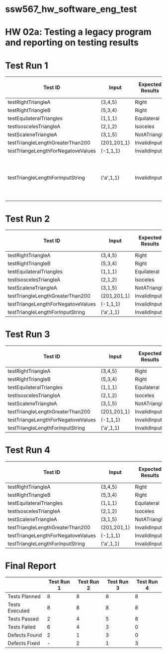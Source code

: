# ssw567_hw_software_eng_test

# HW 02a: Testing a legacy program and reporting on testing results

# Test Run 1

| Test ID | Input | Expected Results | Actual Result | Pass or Fail | 
|---|---|---|---|---|
| testRightTriangleA | (3,4,5) | Right | InvalidInput | Fail |
| testRightTriangleB | (5,3,4) | Right | InvalidInput | Fail |
| testEquilateralTriangles | (1,1,1) |  Equilateral | InvalidInput | Fail |
| testIsoscelesTriangleA | (2,1,2) |  Isoceles | InvalidInput | Fail |
| testScaleneTriangleA | (3,1,5) |  NotATriangle | InvalidInput | Fail |
| testTriangleLengthGreaterThan200 | (201,201,1) |  InvalidInput | InvalidInput | Pass |
| testTriangeLengthForNegatoveValues | (-1,1,1) |  InvalidInput | InvalidInput | Pass |
| testTriangleLengthForInputString | ('a',1,1) |  InvalidInput | TypeError: '>' not supported between instances of 'str' and 'int' | Fail |

# Test Run 2

| Test ID | Input | Expected Results | Actual Result | Pass or Fail | 
|---|---|---|---|---|
| testRightTriangleA | (3,4,5) | Right | NotATriangle | Fail |
| testRightTriangleB | (5,3,4) | Right | NotATriangle | Fail |
| testEquilateralTriangles | (1,1,1) |  Equilateral | NotATriangle | Fail |
| testIsoscelesTriangleA | (2,1,2) |  Isoceles | NotATriangle | Fail |
| testScaleneTriangleA | (3,1,5) |  NotATriangle | NotATriangle | Pass |
| testTriangleLengthGreaterThan200 | (201,201,1) |  InvalidInput | InvalidInput | Pass |
| testTriangeLengthForNegatoveValues | (-1,1,1) |  InvalidInput | InvalidInput | Pass |
| testTriangleLengthForInputString | ('a',1,1) |  InvalidInput | InvalidInput | Pass |

# Test Run 3

| Test ID | Input | Expected Results | Actual Result | Pass or Fail | 
|---|---|---|---|---|
| testRightTriangleA | (3,4,5) | Right | NotATriangle | Fail |
| testRightTriangleB | (5,3,4) | Right | NotATriangle | Fail |
| testEquilateralTriangles | (1,1,1) |  Equilateral | Equilateral | Pass |
| testIsoscelesTriangleA | (2,1,2) |  Isoceles | Equilateral | Fail |
| testScaleneTriangleA | (3,1,5) |  NotATriangle | NotATriangle | Pass |
| testTriangleLengthGreaterThan200 | (201,201,1) |  InvalidInput | InvalidInput | Pass |
| testTriangeLengthForNegatoveValues | (-1,1,1) |  InvalidInput | InvalidInput | Pass |
| testTriangleLengthForInputString | ('a',1,1) |  InvalidInput | InvalidInput | Pass |

# Test Run 4

| Test ID | Input | Expected Results | Actual Result | Pass or Fail | 
|---|---|---|---|---|
| testRightTriangleA | (3,4,5) | Right | Right | Pass |
| testRightTriangleB | (5,3,4) | Right | Right | Pass |
| testEquilateralTriangles | (1,1,1) |  Equilateral | Equilateral | Pass |
| testIsoscelesTriangleA | (2,1,2) |  Isoceles | Isoceles | Pass |
| testScaleneTriangleA | (3,1,5) |  NotATriangle | NotATriangle | Pass |
| testTriangleLengthGreaterThan200 | (201,201,1) |  InvalidInput | InvalidInput | Pass |
| testTriangeLengthForNegatoveValues | (-1,1,1) |  InvalidInput | InvalidInput | Pass |
| testTriangleLengthForInputString | ('a',1,1) |  InvalidInput | InvalidInput | Pass |

# Final Report

|  | Test Run 1 | Test Run 2 | Test Run 3 | Test Run 4 | 
|---|---|---|---|---|
| Tests Planned | 8 | 8 | 8 | 8 |
| Tests Executed | 8 | 8 | 8 | 8 |
| Tests Passed | 2 | 4 | 5 | 8 |
| Tests Failed | 6 | 4 | 3 | 0 |
| Defects Found | 2 | 1 | 3 | 0 |
| Defects Fixed | - | 2 | 1 | 3 |